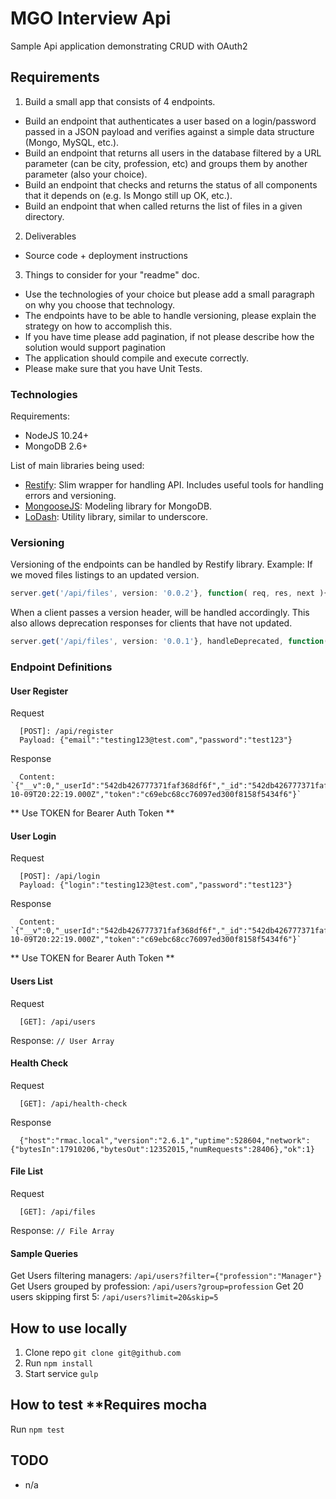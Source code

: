 # MGO Interview Api 
Sample Api application demonstrating CRUD with OAuth2 

## Requirements
1) Build a small app that consists of 4 endpoints.
  - Build an endpoint that authenticates a user based on a login/password passed in a JSON payload and verifies against a simple data structure (Mongo, MySQL, etc.).
  - Build an endpoint that returns all users in the database filtered by a URL parameter (can be city, profession, etc) and groups them by another parameter (also your choice).
  - Build an endpoint that checks and returns the status of all components that it depends on (e.g. Is Mongo still up OK, etc.).
  - Build an endpoint that when called returns the list of files in a given directory.

2) Deliverables
  - Source code + deployment instructions

3) Things to consider for your "readme" doc.
  - Use the technologies of your choice but please add a small paragraph on why you choose that technology.
  - The endpoints have to be able to handle versioning, please explain the strategy on how to accomplish this.
  - If you have time please add pagination, if not please describe how the solution would support pagination
  - The application should compile and execute correctly.
  - Please make sure that you have Unit Tests.

### Technologies
Requirements: 
  - NodeJS 10.24+
  - MongoDB 2.6+
  
List of main libraries being used:
- [Restify](http://mcavage.me/node-restify/): Slim wrapper for handling API. Includes useful tools for handling errors and versioning.
- [MongooseJS](http://mongoosejs.com/index.html): Modeling library for MongoDB.
- [LoDash](http://lodash.com/): Utility library, similar to underscore.

### Versioning
Versioning of the endpoints can be handled by Restify library. Example: If we moved files listings to an updated version.
```js
server.get('/api/files', version: '0.0.2'}, function( req, res, next ){ ... });
```

When a client passes a version header, will be handled accordingly. This also allows deprecation responses for clients that have not updated.
```js
server.get('/api/files', version: '0.0.1'}, handleDeprecated, function( req, res, next ){ ... });
```

### Endpoint Definitions

#### User Register
Request
```
  [POST]: /api/register
  Payload: {"email":"testing123@test.com","password":"test123"}
```
Response
```
  Content: `{"__v":0,"_userId":"542db426777371faf368df6f","_id":"542db426777371faf368df70","expires":"2014-10-09T20:22:19.000Z","token":"c69ebc68cc76097ed300f8158f5434f6"}`
```
** Use TOKEN for Bearer Auth Token **

#### User Login
Request
```
  [POST]: /api/login
  Payload: {"login":"testing123@test.com","password":"test123"}
```
Response
```
  Content: `{"__v":0,"_userId":"542db426777371faf368df6f","_id":"542db426777371faf368df70","expires":"2014-10-09T20:22:19.000Z","token":"c69ebc68cc76097ed300f8158f5434f6"}`
```
** Use TOKEN for Bearer Auth Token **

#### Users List
Request
```
  [GET]: /api/users
```
Response: `// User Array`

#### Health Check
Request
```
  [GET]: /api/health-check
```
Response
```
  {"host":"rmac.local","version":"2.6.1","uptime":528604,"network":{"bytesIn":17910206,"bytesOut":12352015,"numRequests":28406},"ok":1}
```

#### File List
Request
```
  [GET]: /api/files
```
Response: `// File Array`

#### Sample Queries
Get Users filtering managers: `/api/users?filter={"profession":"Manager"}`
Get Users grouped by profession: `/api/users?group=profession`
Get 20 users skipping first 5: `/api/users?limit=20&skip=5`

## How to use locally
1. Clone repo `git clone git@github.com`
2. Run `npm install`
3. Start service `gulp`

## How to test **Requires mocha
Run `npm test`

## TODO
  - n/a
